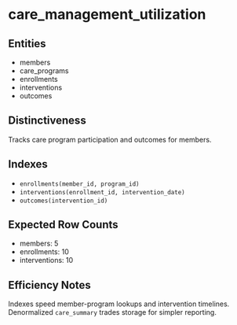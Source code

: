 # care_management_utilization

## Entities
- members
- care_programs
- enrollments
- interventions
- outcomes

## Distinctiveness
Tracks care program participation and outcomes for members.

## Indexes
- `enrollments(member_id, program_id)`
- `interventions(enrollment_id, intervention_date)`
- `outcomes(intervention_id)`

## Expected Row Counts
- members: 5
- enrollments: 10
- interventions: 10

## Efficiency Notes
Indexes speed member-program lookups and intervention timelines. Denormalized `care_summary` trades storage for simpler reporting.

